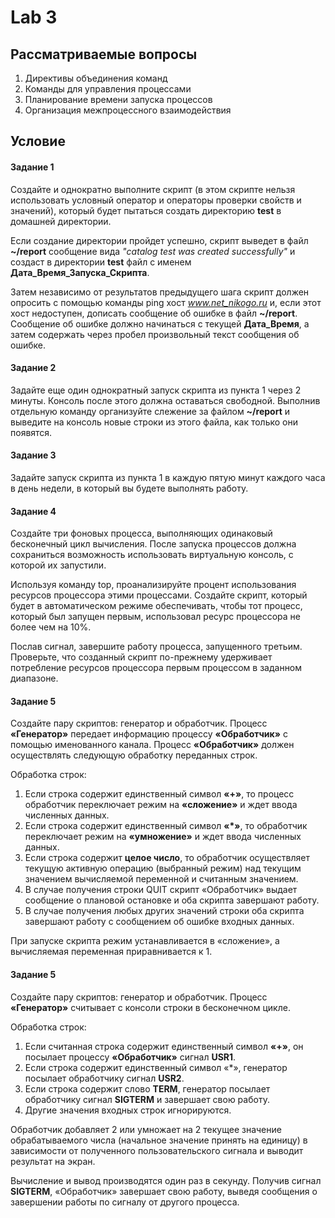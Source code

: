 # Lab 3
## Рассматриваемые вопросы
1. Директивы объединения команд
2. Команды для управления процессами
3. Планирование времени запуска процессов
4. Организация межпроцессного взаимодействия
## Условие
#### Задание 1
Создайте и однократно выполните скрипт (в этом скрипте нельзя использовать условный оператор и операторы проверки свойств и значений), 
который будет пытаться создать директорию **test** в домашней директории. 

Если создание директории пройдет успешно, скрипт выведет в файл **~/report**
сообщение вида *"catalog test was created successfully"* и создаст в директории **test**
файл с именем **Дата_Время_Запуска_Скрипта**. 

Затем независимо от результатов предыдущего шага скрипт должен опросить с помощью команды ping хост *www.net_nikogo.ru* и, если этот хост
недоступен, дописать сообщение об ошибке в файл **~/report**. Сообщение об ошибке должно
начинаться с текущей **Дата_Время**, а затем содержать через пробел произвольный текст сообщения об
ошибке.

#### Задание 2
Задайте еще один однократный запуск скрипта из пункта 1 через 2 минуты. Консоль после этого должна
оставаться свободной. 
Выполнив отдельную команду организуйте слежение за файлом **~/report** и
выведите на консоль новые строки из этого файла, как только они появятся.

#### Задание 3
Задайте запуск скрипта из пункта 1 в каждую пятую минут каждого часа в день недели, в который вы
будете выполнять работу.

#### Задание 4
Создайте три фоновых процесса, выполняющих одинаковый бесконечный цикл вычисления. После запуска процессов должна сохраниться возможность использовать
виртуальную консоль, с которой их запустили. 

Используя команду top, проанализируйте процент использования ресурсов процессора этими процессами. Создайте скрипт, который будет в
автоматическом режиме обеспечивать, чтобы тот процесс, который был запущен первым, использовал
ресурс процессора не более чем на 10%. 

Послав сигнал, завершите работу процесса, запущенного
третьим. Проверьте, что созданный скрипт по-прежнему удерживает потребление ресурсов процессора
первым процессом в заданном диапазоне.

#### Задание 5
Создайте пару скриптов: генератор и обработчик. Процесс **«Генератор»** передает информацию процессу
**«Обработчик»** с помощью именованного канала. Процесс **«Обработчик»** должен осуществлять следующую обработку переданных строк.
  
Обработка строк: 
1. Если строка содержит единственный символ **«+»**, то процесс обработчик переключает режим на **«сложение»** и ждет ввода численных данных. 
2. Если строка содержит единственный символ **«*»**, то обработчик переключает режим на **«умножение»** и ждет ввода численных
данных. 
3. Если строка содержит **целое число**, то обработчик осуществляет текущую активную операцию
(выбранный режим) над текущим значением вычисляемой переменной и считанным значением.
4. В случае получения строки QUIT скрипт «Обработчик» выдает сообщение о плановой остановке и оба
скрипта завершают работу.
5. В случае получения любых других значений строки оба скрипта завершают
работу с сообщением об ошибке входных данных.

При запуске скрипта режим устанавливается в «сложение», а вычисляемая переменная приравнивается к 1.  

#### Задание 5
Создайте пару скриптов: генератор и обработчик. Процесс **«Генератор»** считывает с консоли строки в
бесконечном цикле. 

Обработка строк:
1. Если считанная строка содержит единственный символ **«+»**, он посылает процессу
**«Обработчик»** сигнал **USR1**.
2. Если строка содержит единственный символ «*», генератор посылает
обработчику сигнал **USR2**.
3. Если строка содержит слово **TERM**, генератор посылает обработчику сигнал
**SIGTERM** и завершает свою работу.
4. Другие значения входных строк игнорируются.

Обработчик добавляет 2 или умножает на 2 текущее значение обрабатываемого числа (начальное значение принять на
единицу) в зависимости от полученного пользовательского сигнала и выводит результат на экран.


Вычисление и вывод производятся один раз в секунду. Получив сигнал **SIGTERM**, «Обработчик»
завершает свою работу, выведя сообщения о завершении работы по сигналу от другого процесса.
